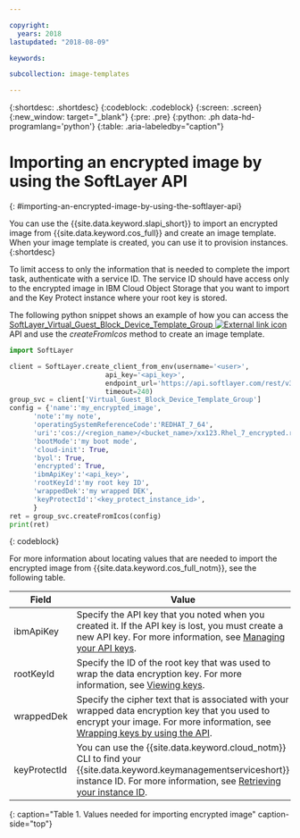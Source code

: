 ```yaml
---

copyright:
  years: 2018
lastupdated: "2018-08-09"

keywords:

subcollection: image-templates

---
```


{:shortdesc: .shortdesc}
{:codeblock: .codeblock}
{:screen: .screen}
{:new_window: target="_blank"}
{:pre: .pre}
{:python: .ph data-hd-programlang='python'}
{:table: .aria-labeledby="caption"}


# Importing an encrypted image by using the SoftLayer API
{: #importing-an-encrypted-image-by-using-the-softlayer-api}

You can use the {{site.data.keyword.slapi_short}} to import an encrypted image from {{site.data.keyword.cos_full}}
and create an image template. When your image template is created, you can use it to provision instances.
{:shortdesc}

To limit access to only the information that is needed to complete the import task, authenticate with a service ID. The service ID should have access only to the encrypted image in IBM Cloud Object Storage that you want to import and the Key Protect instance where your root key is stored.  

The following python snippet shows an example of how you can access the
[SoftLayer_Virtual_Guest_Block_Device_Template_Group ![External link icon](../../icons/launch-glyph.svg "External link icon")](https://softlayer.github.io/reference/services/SoftLayer_Virtual_Guest_Block_Device_Template_Group/) API and use the
_createFromIcos_ method to create an image template.

```python
import SoftLayer

client = SoftLayer.create_client_from_env(username='<user>',
                        api_key='<api_key>',
                        endpoint_url='https://api.softlayer.com/rest/v3',
                        timeout=240)
group_svc = client['Virtual_Guest_Block_Device_Template_Group']
config = {'name':'my_encrypted_image',
      'note':'my note',
      'operatingSystemReferenceCode':'REDHAT_7_64',
      'uri':'cos://<region_name>/<bucket_name>/xx123.Rhel_7_encrypted.raw',
      'bootMode':'my boot mode',
      'cloud-init': True,
      'byol': True,
      'encrypted': True,
      'ibmApiKey':'<api_key>',
      'rootKeyId':'my root key ID',
      'wrappedDek':'my wrapped DEK',
      'keyProtectId':'<key_protect_instance_id>',
      }
ret = group_svc.createFromIcos(config)
print(ret)
```
{: codeblock}


For more information about locating values that are needed to import the encrypted image from {{site.data.keyword.cos_full_notm}}, see the following table.

| Field    | Value   |
| -------- | ------- |
| ibmApiKey | Specify the API key that you noted when you created it. If the API key is lost, you must create a new API key. For more information, see [Managing your API keys](/docs/iam?topic=iam-userapikey). |
| rootKeyId | Specify the ID of the root key that was used to wrap the data encryption key. For more information, see [Viewing keys](/docs/services/key-protect?topic=key-protect-view-keys#view-keys). |
| wrappedDek | Specify the cipher text that is associated with your wrapped data encryption key that you used to encrypt your image. For more information, see [Wrapping keys by using the API](/docs/services/key-protect?topic=key-protect-wrap-keys#wrap-keys). |
| keyProtectId | You can use the {{site.data.keyword.cloud_notm}} CLI to find your {{site.data.keyword.keymanagementserviceshort}} instance ID. For more information, see [Retrieving your instance ID](/docs/services/key-protect?topic=key-protect-retrieve-instance-ID#retrieve-instance-ID). |
{: caption="Table 1. Values needed for importing encrypted image" caption-side="top"}
